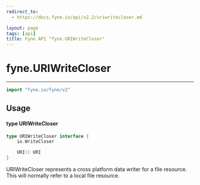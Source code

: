 ```yaml
---
redirect_to:
  - https://docs.fyne.io/api/v2.2/uriwritecloser.md

layout: page
tags: [api]
title: Fyne API "fyne.URIWriteCloser"
---
```



# fyne.URIWriteCloser
---
```go
import "fyne.io/fyne/v2"
```

## Usage

#### type URIWriteCloser

```go
type URIWriteCloser interface {
	io.WriteCloser

	URI() URI
}
```

URIWriteCloser represents a cross platform data writer for a file resource. This will normally refer to a local file resource.
